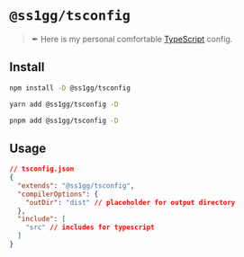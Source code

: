 # `@ss1gg/tsconfig`

> ✒ Here is my personal comfortable [TypeScript](https://www.typescriptlang.org) config.


## Install

```sh
npm install -D @ss1gg/tsconfig
```

```sh
yarn add @ss1gg/tsconfig -D
```

```sh
pnpm add @ss1gg/tsconfig -D
```

## Usage

```json
// tsconfig.json
{
  "extends": "@ss1gg/tsconfig",
  "compilerOptions": {
    "outDir": "dist" // placeholder for output directory
  },
  "include": [
    "src" // includes for typescript
  ]
}
```
